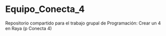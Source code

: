 # Equipo_Conecta_4
Repositorio compartido para el trabajo grupal de Programación: Crear un 4 en Raya (p Conecta 4)
